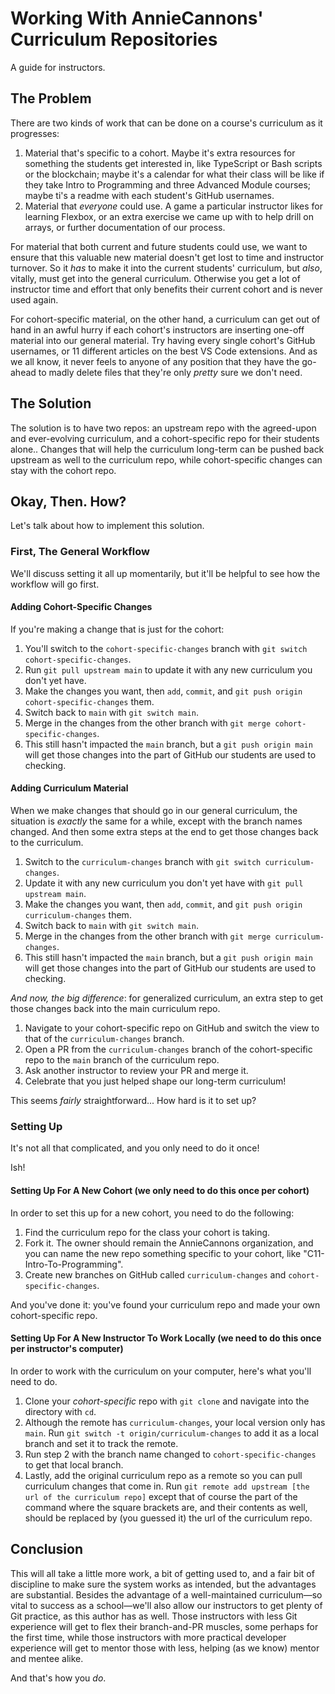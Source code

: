 # Working With AnnieCannons' Curriculum Repositories

A guide for instructors.

## The Problem

There are two kinds of work that can be done on a course's curriculum as it progresses:

1. Material that's specific to a cohort. Maybe it's extra resources for something the students get interested in, like TypeScript or Bash scripts or the blockchain; maybe it's a calendar for what their class will be like if they take Intro to Programming and three Advanced Module courses; maybe ti's a readme with each student's GitHub usernames.
2. Material that _everyone_ could use. A game a particular instructor likes for learning Flexbox, or an extra exercise we came up with to help drill on arrays, or further documentation of our process.

For material that both current and future students could use, we want to ensure that this valuable new material doesn't get lost to time and instructor turnover. So it _has_ to make it into the current students' curriculum, but _also_, vitally, must get into the general curriculum. Otherwise you get a lot of instructor time and effort that only benefits their current cohort and is never used again.

For cohort-specific material, on the other hand, a curriculum can get out of hand in an awful hurry if each cohort's instructors are inserting one-off material into our general material. Try having every single cohort's GitHub usernames, or 11 different articles on the best VS Code extensions. And as we all know, it never feels to anyone of any position that they have the go-ahead to madly delete files that they're only _pretty_ sure we don't need.

## The Solution

The solution is to have two repos: an upstream repo with the agreed-upon and ever-evolving curriculum, and a cohort-specific repo for their students alone.. Changes that will help the curriculum long-term can be pushed back upstream as well to the curriculum repo, while cohort-specific changes can stay with the cohort repo.

## Okay, Then. How?

Let's talk about how to implement this solution.

### First, The General Workflow

We'll discuss setting it all up momentarily, but it'll be helpful to see how the workflow will go first.

#### Adding Cohort-Specific Changes

If you're making a change that is just for the cohort:

1. You'll switch to the `cohort-specific-changes` branch with `git switch cohort-specific-changes`.
2. Run `git pull upstream main` to update it with any new curriculum you don't yet have.
3. Make the changes you want, then `add`, `commit`, and `git push origin cohort-specific-changes` them.
4. Switch back to `main` with `git switch main`.
5. Merge in the changes from the other branch with `git merge cohort-specific-changes`.
6. This still hasn't impacted the `main` branch, but a `git push origin main` will get those changes into the part of GitHub our students are used to checking.

#### Adding Curriculum Material

When we make changes that should go in our general curriculum, the situation is _exactly_ the same for a while, except with the branch names changed. And then some extra steps at the end to get those changes back to the curriculum.

1. Switch to the `curriculum-changes` branch with `git switch curriculum-changes`.
2. Update it with any new curriculum you don't yet have with `git pull upstream main`.
2. Make the changes you want, then `add`, `commit`, and `git push origin curriculum-changes` them.
3. Switch back to `main` with `git switch main`.
4. Merge in the changes from the other branch with `git merge curriculum-changes`.
5. This still hasn't impacted the `main` branch, but a `git push origin main` will get those changes into the part of GitHub our students are used to checking.

_And now, the big difference_: for generalized curriculum, an extra step to get those changes back into the main curriculum repo.

1. Navigate to your cohort-specific repo on GitHub and switch the view to that of the `curriculum-changes` branch.
2. Open a PR from the `curriculum-changes` branch of the cohort-specific repo to the `main` branch of the curriculum repo.
3. Ask another instructor to review your PR and merge it.
4. Celebrate that you just helped shape our long-term curriculum!

This seems _fairly_ straightforward... How hard is it to set up?

### Setting Up

It's not all that complicated, and you only need to do it once!

Ish!

#### Setting Up For A New Cohort (we only need to do this once per cohort)

In order to set this up for a new cohort, you need to do the following:

1. Find the curriculum repo for the class your cohort is taking.
2. Fork it. The owner should remain the AnnieCannons organization, and you can name the new repo something specific to your cohort, like "C11-Intro-To-Programming".
3. Create new branches on GitHub called `curriculum-changes` and `cohort-specific-changes`.

And you've done it: you've found your curriculum repo and made your own cohort-specific repo.

#### Setting Up For A New Instructor To Work Locally (we need to do this once per instructor's computer)

In order to work with the curriculum on your computer, here's what you'll need to do.

1. Clone your _cohort-specific_ repo with `git clone` and navigate into the directory with `cd`.
2. Although the remote has `curriculum-changes`, your local version only has `main`. Run `git switch -t origin/curriculum-changes` to add it as a local branch and set it to track the remote.
3. Run step 2 with the branch name changed to `cohort-specific-changes` to get that local branch.
4. Lastly, add the original curriculum repo as a remote so you can pull curriculum changes that come in. Run `git remote add upstream [the url of the curriculum repo]` except that of course the part of the command where the square brackets are, and their contents as well, should be replaced by (you guessed it) the url of the curriculum repo.

## Conclusion

This will all take a little more work, a bit of getting used to, and a fair bit of discipline to make sure the system works as intended, but the advantages are substantial. Besides the advantage of a well-maintained curriculum—so vital to success as a school—we'll also allow our instructors to get plenty of Git practice, as this author has as well. Those instructors with less Git experience will get to flex their branch-and-PR muscles, some perhaps for the first time, while those instructors with more practical developer experience will get to mentor those with less, helping (as we know) mentor and mentee alike.

And that's how you _do_.
